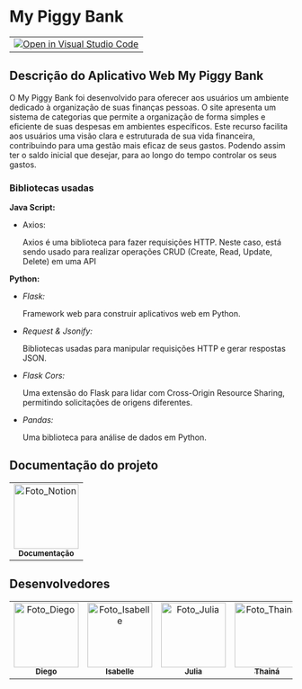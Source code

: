 # My Piggy Bank
<table>
<tr>
    <td align="center">
        <a href="https://github.com/TH4YSZ/Financas">
        <img src="https://classroom.github.com/assets/open-in-vscode-718a45dd9cf7e7f842a935f5ebbe5719a5e09af4491e668f4dbf3b35d5cca122.svg" alt="Open in Visual Studio Code">
        </a>
    </td>
</tr>
</table>

## **Descrição do Aplicativo Web My Piggy Bank**

O My Piggy Bank foi desenvolvido para oferecer aos usuários um ambiente dedicado à organização de suas finanças pessoas. O site apresenta um sistema de categorias que permite a organização de forma simples e eficiente de suas despesas em ambientes específicos. Este recurso facilita aos usuários uma visão clara e estruturada de sua vida financeira, contribuindo para uma gestão mais eficaz de seus gastos. Podendo assim ter o saldo inicial que desejar, para ao longo do tempo controlar os seus gastos.

### Bibliotecas usadas

**Java Script:**

- Axios:
    
    Axios é uma biblioteca para fazer requisições HTTP. Neste caso, está sendo usado para realizar operações CRUD (Create, Read, Update, Delete) em uma API
    

**Python:**

- *Flask:*
    
    Framework web para construir aplicativos web em Python.
    
- *Request & Jsonify:*
    
    Bibliotecas usadas para manipular requisições HTTP e gerar respostas JSON.
    
- *Flask Cors:*
    
    Uma extensão do Flask para lidar com Cross-Origin Resource Sharing, permitindo solicitações de origens diferentes.
    
- *Pandas:*
    
    Uma biblioteca para análise de dados em Python.

## Documentação do projeto
<div align="center">
    <table>
    <tr>
        <td align="center" >
        <a href="https://www.notion.so/Documenta-o-My-Piggy-Bank-665545490bdf460184521247eeb4e49f?pvs=4">
            <img src="https://upload.wikimedia.org/wikipedia/commons/4/45/Notion_app_logo.png" width="115px;" alt="Foto_Notion"/><br>
            <sub>
            <b>Documentação</b>
            </sub>
        </a>
        </td>
    </tr>
    </table>
</div>


## Desenvolvedores

<div align="center">
    <table>
    <tr>
        <td align="center" >
        <a href="https://github.com/diegorkkj">
            <img src="https://avatars.githubusercontent.com/diegorkkj" width="115px;" alt="Foto_Diego"/><br>
            <sub>
            <b>Diego</b>
            </sub>
        </a>
        </td>
        <td align="center">
        <a href="https://github.com/anjosisa">
            <img src="https://avatars.githubusercontent.com/anjosisa" width="115px;" alt="Foto_Isabelle"/><br>
            <sub>
            <b>Isabelle</b>
            </sub>
        </a>
        </td>
        <td align="center">
        <a href="https://github.com/julia-015">
            <img src="https://avatars.githubusercontent.com/julia-015" width="115px;" alt="Foto_Julia"/><br>
            <sub>
            <b>Julia</b>
            </sub>
        </a>
        </td>
        <td align="center">
        <a href="https://github.com/TH4YSZ">
            <img src="https://avatars.githubusercontent.com/TH4YSZ" width="115px;" alt="Foto_Thaina"/><br>
            <sub>
            <b>Thainá</b>
            </sub>
        </a>
        </td>
        <td align="center">
        <a href="https://github.com/RafaelaFatima16">
            <img src="https://avatars.githubusercontent.com/RafaelaFatima16" width="115px;" alt="Foto_Rafaela"/><br>
            <sub>
            <b>Rafaela</b>
            </sub>
        </a>
        </td>
    </tr>
    </table>
</div>